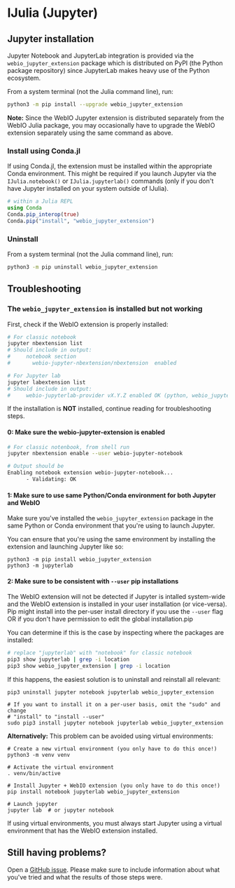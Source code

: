 # IJulia (Jupyter)

## Jupyter installation

Jupyter Notebook and JupyterLab integration is provided via the
`webio_jupyter_extension` package which is distributed on PyPI (the Python
package repository) since JupyterLab makes heavy use of the Python ecosystem.

From a system terminal (not the Julia command line), run:

```sh
python3 -m pip install --upgrade webio_jupyter_extension
```

**Note:** Since the WebIO Jupyter extension is distributed separately from the
WebIO Julia package, you may occasionally have to upgrade the WebIO extension
separately using the same command as above.

### Install using Conda.jl

If using Conda.jl, the extension must be installed within the appropriate Conda
environment. This might be required if you launch Jupyter via the
`IJulia.notebook()` or `IJulia.jupyterlab()` commands (only if you don't have
Jupyter installed on your system outside of IJulia).

```julia
# within a Julia REPL
using Conda
Conda.pip_interop(true)
Conda.pip("install", "webio_jupyter_extension")
```

### Uninstall

From a system terminal (not the Julia command line), run:

```sh
python3 -m pip uninstall webio_jupyter_extension
```

## Troubleshooting

### The `webio_jupyter_extension` is installed but not working

First, check if the WebIO extension is properly installed:
```sh
# For classic notebook
jupyter nbextension list
# Should include in output:
#     notebook section
#       webio-jupyter-nbextension/nbextension  enabled 

# For Jupyter lab
jupyter labextension list
# Should include in output:
#     webio-jupyterlab-provider vX.Y.Z enabled OK (python, webio_jupyter_extension)
```

If the installation is **NOT** installed, continue reading for troubleshooting steps.

#### 0: Make sure the webio-jupyter-extension is enabled

```sh
# For classic notenbook, from shell run
jupyter nbextension enable --user webio-jupyter-notebook

# Output should be 
Enabling notebook extension webio-jupyter-notebook...
      - Validating: OK
```

#### 1: Make sure to use same Python/Conda environment for both Jupyter and WebIO

Make sure you've installed the `webio_jupyter_extension` package in the same
Python or Conda environment that you're using to launch Jupyter.

You can ensure that you're using the same environment by installing the
extension and launching Jupyter like so:

```
python3 -m pip install webio_jupyter_extension
python3 -m jupyterlab
```

#### 2: Make sure to be consistent with `--user` pip installations
The WebIO extension will not be detected if Jupyter is intalled system-wide and
the WebIO extension is installed in your user installation (or vice-versa). Pip
might install into the per-user install directory if you use the `--user` flag OR
if you don't have permission to edit the global installation.pip 

You can determine if this is the case by inspecting where the packages are installed:
```sh
# replace "jupyterlab" with "notebook" for classic notebook
pip3 show jupyterlab | grep -i location
pip3 show webio_jupyter_extension | grep -i location
```

If this happens, the easiest solution is to uninstall and reinstall all relevant:
```
pip3 uninstall jupyter notebook jupyterlab webio_jupyter_extension

# If you want to install it on a per-user basis, omit the "sudo" and change
# "install" to "install --user"
sudo pip3 install jupyter notebook jupyterlab webio_jupyter_extension
```

**Alternatively:** This problem can be avoided using virtual environments:
```
# Create a new virtual environment (you only have to do this once!)
python3 -m venv venv

# Activate the virtual environment
. venv/bin/active

# Install Jupyter + WebIO extension (you only have to do this once!)
pip install notebook jupyterlab webio_jupyter_extension

# Launch jupyter
jupyter lab  # or jupyter notebook
```
If using virtual environments, you must always start Jupyter using a virtual
environment that has the WebIO extension installed.

## Still having problems?

Open a [GitHub issue](https://github.com/JuliaGizmos/WebIO.jl/issues/new).
Please make sure to include information about what you've tried and what the
results of those steps were.
